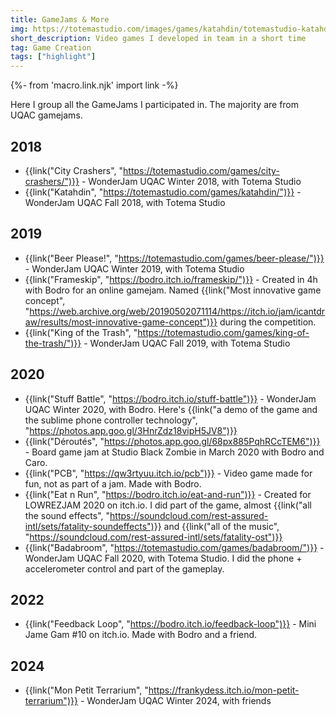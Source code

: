 ```yaml
---
title: GameJams & More
img: https://totemastudio.com/images/games/katahdin/totemastudio-katahdin-header.png
short_description: Video games I developed in team in a short time
tag: Game Creation
tags: ["highlight"]
---
```


{%- from 'macro.link.njk' import link -%}

Here I group all the GameJams I participated in. The majority are from UQAC gamejams.

## 2018

- {{link("City Crashers", "https://totemastudio.com/games/city-crashers/")}} - WonderJam UQAC Winter 2018, with Totema Studio
- {{link("Katahdin", "https://totemastudio.com/games/katahdin/")}} - WonderJam UQAC Fall 2018, with Totema Studio

## 2019
- {{link("Beer Please!", "https://totemastudio.com/games/beer-please/")}} - WonderJam UQAC Winter 2019, with Totema Studio
- {{link("Frameskip", "https://bodro.itch.io/frameskip/")}} - Created in 4h with Bodro for an online gamejam. Named {{link("Most innovative game concept", "https://web.archive.org/web/20190502071114/https://itch.io/jam/icantdraw/results/most-innovative-game-concept")}} during the competition.
- {{link("King of the Trash", "https://totemastudio.com/games/king-of-the-trash/")}} - WonderJam UQAC Fall 2019, with Totema Studio

## 2020
- {{link("Stuff Battle", "https://bodro.itch.io/stuff-battle")}} - WonderJam UQAC Winter 2020, with Bodro. Here's {{link("a demo of the game and the sublime phone controller technology", "https://photos.app.goo.gl/3HnrZdz18vipH5JV8")}}
- {{link("Déroutés", "https://photos.app.goo.gl/68px885PqhRCcTEM6")}} - Board game jam at Studio Black Zombie in March 2020 with Bodro and Caro.
- {{link("PCB", "https://qw3rtyuu.itch.io/pcb")}} - Video game made for fun, not as part of a jam. Made with Bodro.
- {{link("Eat n Run", "https://bodro.itch.io/eat-and-run")}} - Created for LOWREZJAM 2020 on itch.io. I did part of the game, almost {{link("all the sound effects", "https://soundcloud.com/rest-assured-intl/sets/fatality-soundeffects")}} and {{link("all of the music", "https://soundcloud.com/rest-assured-intl/sets/fatality-ost")}}
- {{link("Badabroom", "https://totemastudio.com/games/badabroom/")}} - WonderJam UQAC Fall 2020, with Totema Studio. I did the phone + accelerometer control and part of the gameplay.

## 2022

- {{link("Feedback Loop", "https://bodro.itch.io/feedback-loop")}} - Mini Jame Gam #10 on itch.io. Made with Bodro and a friend.

## 2024

- {{link("Mon Petit Terrarium", "https://frankydess.itch.io/mon-petit-terrarium")}} - WonderJam UQAC Winter 2024, with friends
